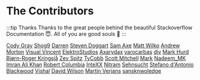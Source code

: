 # The Contributors

:::tip Thanks
Thanks to the great people behind the beautiful Stackoverflow Documentation :innocent:. All of you are good souls :100:
:::

[Cody Gray](https://stackoverflow.com/users/366904/cody-gray) [Shog9](https://stackoverflow.com/users/811/shog9) [Darren](https://stackoverflow.com/users/1280410/darren) [Steven Doggart](https://stackoverflow.com/users/1359668/steven-doggart) [Sam Axe](https://stackoverflow.com/users/74015/sam-axe) [Matt Wilko](https://stackoverflow.com/users/500974/matt-wilko) [Andrew Morton](https://stackoverflow.com/users/1115360/andrew-morton) [Visual Vincent](https://stackoverflow.com/users/3740093/visual-vincent) [ElektroStudios](https://stackoverflow.com/users/1248295/elektrostudios) [Axarydax](https://stackoverflow.com/users/72746/axarydax) [varocarbas](https://stackoverflow.com/users/2480047/varocarbas) [djv](https://stackoverflow.com/users/832052/djv) [Mark Hurd](https://stackoverflow.com/users/256431/mark-hurd) [Bj&#248;rn-Roger Kringsj&#229;](https://stackoverflow.com/users/1842065/bj%c3%b8rn-roger-kringsj%c3%a5) [Zev Spitz](https://stackoverflow.com/users/111794/zev-spitz) [TyCobb](https://stackoverflow.com/users/359157/tycobb) [Scott Mitchell](https://stackoverflow.com/users/160830/scott-mitchell) [Mark](https://stackoverflow.com/users/2278086/mark) [Nadeem_MK](https://stackoverflow.com/users/2416510/nadeem-mk) [Imran Ali Khan](https://stackoverflow.com/users/2723943/imran-ali-khan) [Robert Columbia](https://stackoverflow.com/users/6471538/robert-columbia) [InteXX](https://stackoverflow.com/users/722393/intexx) [Nitram](https://stackoverflow.com/users/1312793/nitram) [Sehnsucht](https://stackoverflow.com/users/4925216/sehnsucht) [Stefano d&#39;Antonio](https://stackoverflow.com/users/1262354/stefano-dantonio) [Blackwood](https://stackoverflow.com/users/4424957/blackwood) [Vishal](https://stackoverflow.com/users/2284240/vishal) [David Wilson](https://stackoverflow.com/users/5413498/david-wilson) [Martin Verjans](https://stackoverflow.com/users/5897829/martin-verjans) [sansknwoledge](https://stackoverflow.com/users/186244/sansknwoledge) 